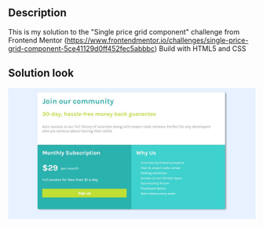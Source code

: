 ## Description

This is my solution to the "Single price grid component" challenge from Frontend Mentor
(https://www.frontendmentor.io/challenges/single-price-grid-component-5ce41129d0ff452fec5abbbc)
Build with HTML5 and CSS

## Solution look

![](./images/solution_screenshot.JPG)